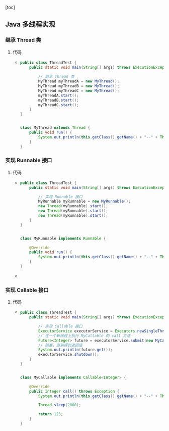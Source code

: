 [toc]

## Java 多线程实现

### 继承 Thread 类

1.  代码

    -   ```java
        public class ThreadTest {
            public static void main(String[] args) throws ExecutionException, InterruptedException {
                
                // 继承 Thread 类
                MyThread myThreadA = new MyThread();
                MyThread myThreadB = new MyThread();
                MyThread myThreadC = new MyThread();
                myThreadA.start();
                myThreadB.start();
                myThreadC.start();
            }
        }
        
        
        class MyThread extends Thread {
            public void run() {
                System.out.println(this.getClass().getName() + "--" + Thread.currentThread().getName());
            }
        }
        ```

### 实现 Runnable 接口

1.  代码

    -   ```java
        public class ThreadTest {
            public static void main(String[] args) throws ExecutionException, InterruptedException {
        
                // 实现 Runnable 接口
                MyRunnable myRunnable = new MyRunnable();
                new Thread(myRunnable).start();
                new Thread(myRunnable).start();
                new Thread(myRunnable).start();
            }
        }
        
        
        class MyRunnable implements Runnable {
        
            @Override
            public void run() {
                System.out.println(this.getClass().getName() + "--" + Thread.currentThread().getName());
            }
        }
        ```

    -   

### 实现 Callable 接口

1.  代码

    -   ```java
        public class ThreadTest {
            public static void main(String[] args) throws ExecutionException, InterruptedException {
        
                // 实现 Callable 接口
                ExecutorService executorService = Executors.newSingleThreadExecutor();
                // 在一个新线程上执行 MyCallable 的 call 方法
                Future<Integer> future = executorService.submit(new MyCallable());
                // 阻塞，直到得到返回值
                System.out.println(future.get());
                executorService.shutdown();
            }
        }
        
        
        class MyCallable implements Callable<Integer> {
        
            @Override
            public Integer call() throws Exception {
                System.out.println(this.getClass().getName() + "--" + Thread.currentThread().getName());
        
                Thread.sleep(2000);
        
                return 123;
            }
        }
        ```

        